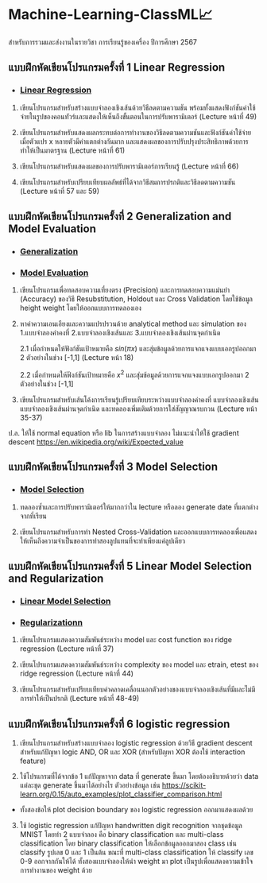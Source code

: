 # Machine-Learning-ClassML📈

สำหรับการรวมและส่งงานในรายวิชา การเรียนรู้ของเครื่อง ปีการศึกษา 2567

## แบบฝึกหัดเขียนโปรแกรมครั้งที่ 1 Linear Regression
- ### [Linear Regression](https://github.com/MLol-3/Machine-learning-class67/tree/b37a33e434a4bc87d03d3c083c3ef68f6618a8bc/Linear%20Regression)
1. เขียนโปรแกรมสำหรับสร้างแบบจำลองเชิงเส้นด้วยวิธีลดตามความชัน พร้อมทั้งแสดงฟังก์ชันค่าใช้จ่ายในรูปของคอนทัวร์และแสดงให้เห็นถึงขั้นตอนในการปรับพารามิเตอร์ (Lecture หน้าที่ 49)

2. เขียนโปรแกรมสำหรับแสดงผลกระทบต่อการทำงานของวิธีลดตามความชันและฟังก์ชันค่าใช้จ่าย เมื่อตัวแปร x หลายตัวมีค่าแตกต่างกันมาก และแสดงผลของการปรับปรุงประสิทธิภาพด้วยการทำให้เป็นมาตรฐาน (Lecture หน้าที่ 61)

3. เขียนโปรแกรมสำหรับแสดงผลของการปรับพารามิเตอร์การเรียนรู้ (Lecture หน้าที่ 66)

4. เขียนโปรแกรมสำหรับเปรียบเทียบผลลัพธ์ที่ได้จากวิธีสมการปรกติและวิธีลดตามความชัน (Lecture หน้าที่ 57 และ 59)

## แบบฝึกหัดเขียนโปรแกรมครั้งที่ 2 Generalization and Model Evaluation
- ### [Generalization](https://github.com/MLol-3/Machine-learning-class67/tree/b37a33e434a4bc87d03d3c083c3ef68f6618a8bc/Generalization)
- ### [Model Evaluation](https://github.com/MLol-3/Machine-learning-class67/tree/b37a33e434a4bc87d03d3c083c3ef68f6618a8bc/Model-Evaluation)
1. เขียนโปรแกรมเพื่อทดสอบความเที่ยงตรง (Precision) และการทดสอบความแม่นยํา (Accuracy) ของวิธี Resubstitution, Holdout และ Cross Validation โดยใช้ข้อมูล height weight โดยให้ออกแบบการทดลองเอง 


2. หาค่าความเอนเอียงและความแปรปรวนด้วย analytical method และ simulation ของ 1.แบบจำลองค่าคงที่ 2.แบบจำลองเชิงเส้นและ 3.แบบจำลองเชิงเส้นผ่านจุดกำเนิด

    2.1 เมื่อกำหนดให้ฟังก์ชันเป้าหมายคือ $sin(\pi x)$ และสุ่มข้อมูลด้วยการแจกแจงแบบเอกรูปออกมา 2 ตัวอย่างในช่วง [-1,1] (Lecture หน้า 18)

    2.2 เมื่อกำหนดให้ฟังก์ชันเป้าหมายคือ $x^2$ และสุ่มข้อมูลด้วยการแจกแจงแบบเอกรูปออกมา 2 ตัวอย่างในช่วง [-1,1] 

3. เขียนโปรแกรมสำหรับเส้นโค้งการเรียนรู้เปรียบเทียบระหว่างแบบจำลองค่าคงที่ แบบจำลองเชิงเส้น แบบจำลองเชิงเส้นผ่านจุดกำเนิด และทดลองเพิ่มเติมด้วยการใส่สัญญาณรบกวน (Lecture หน้า 35-37)

ป.ล. ให้ใช้ normal equation หรือ lib ในการสร้างแบบจำลอง ไม่แนะนำให้ใช้ gradient descent
https://en.wikipedia.org/wiki/Expected_value

## แบบฝึกหัดเขียนโปรแกรมครั้งที่ 3 Model Selection
- ### [Model Selection](https://github.com/MLol-3/Machine-learning-class67/tree/28ae5f71d14d98e125390c7d956ea2edd2da20c1/Model%20Selection)
1. ทดลองซ้ำและการปรับพารามิเตอร์ให้มากกว่าใน lecture หรือลอง generate date ที่แตกต่างจากที่เรียน

2. เขียนโปรแกรมสำหรับการทำ Nested Cross-Validation และออกแบบการทดลองเพื่อแสดงให้เห็นถึงความจำเป็นของการทำสองลูปแทนที่จะทำเพียงแค่ลูปเดียว

## แบบฝึกหัดเขียนโปรแกรมครั้งที่ 5 Linear Model Selection and Regularization
- ### [Linear Model Selection]()
- ### [Regularizationn]()
1. เขียนโปรแกรมแสดงความสัมพันธ์ระหว่าง model และ cost function ของ ridge regression (Lecture หน้าที่ 37)

2. เขียนโปรแกรมแสดงความสัมพันธ์ระหว่าง complexity ของ model และ etrain, etest ของ ridge regression (Lecture หน้าที่ 44)

3. เขียนโปรแกรมสำหรับเปรียบเทียบค่าคลาดเคลื่อนนอกตัวอย่างของแบบจำลองเชิงเส้นที่มีและไม่มีการทำให้เป็นปรกติ (Lecture หน้าที่ 48-49)

## แบบฝึกหัดเขียนโปรแกรมครั้งที่ 6 logistic regression
1. เขียนโปรแกรมสำหรับสร้างแบบจำลอง logistic regression ด้วยวิธี gradient descent สำหรับแก้ปัญหา logic AND, OR และ XOR (สำหรับปัญหา XOR ต้องใช้ interaction feature)

2. ใช้โปรแกรมที่ได้จากข้อ 1 แก้ปัญหาจาก data ที่ generate ขึ้นมา โดยต้องอธิบายด้วยว่า data แต่ละชุด generate ขึ้นมาได้อย่างไร ตัวอย่างข้อมูล เช่น https://scikit-learn.org/0.15/auto_examples/plot_classifier_comparison.html

- ทั้งสองข้อให้ plot decision boundary ของ logistic regression ออกมาแสดงผลด้วย

3. ใช้ logistic regression แก้ปัญหา handwritten digit recognition จากชุดข้อมูล MNIST โดยทำ 2 แบบจำลอง คือ binary classification และ multi-class classification โดย binary classification ให้เลือกข้อมูลออกมาสอง class เช่น classify รูปเลข 0 และ 1 เป็นต้น ขณะที่ multi-class classification ให้ classify เลข 0-9 ออกจากกันให้ได้ ทั้งสองแบบจำลองให้นำ weight มา plot เป็นรูปเพื่อแสดงความเข้าใจการทำงานของ weight ด้วย
